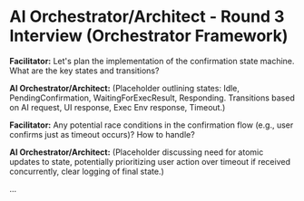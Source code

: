 # AI Orchestrator/Architect - Round 3 Interview (Orchestrator Framework)

**Facilitator:** Let's plan the implementation of the confirmation state machine. What are the key states and transitions?

**AI Orchestrator/Architect:** (Placeholder outlining states: Idle, PendingConfirmation, WaitingForExecResult, Responding. Transitions based on AI request, UI response, Exec Env response, Timeout.)

**Facilitator:** Any potential race conditions in the confirmation flow (e.g., user confirms just as timeout occurs)? How to handle?

**AI Orchestrator/Architect:** (Placeholder discussing need for atomic updates to state, potentially prioritizing user action over timeout if received concurrently, clear logging of final state.)

... 